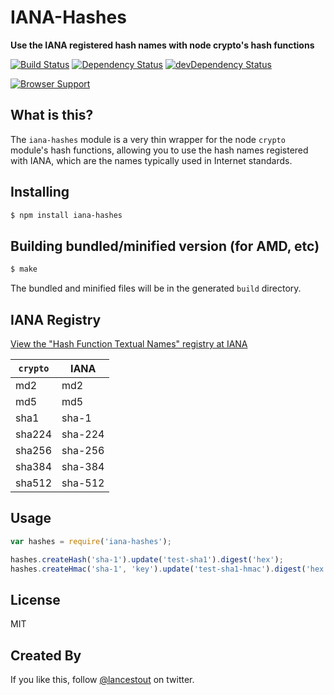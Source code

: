 # IANA-Hashes
**Use the IANA registered hash names with node crypto's hash functions**

[![Build Status](https://travis-ci.org/legastero/iana-hashes.png)](https://travis-ci.org/legastero/iana-hashes)
[![Dependency Status](https://david-dm.org/legastero/iana-hashes.png)](https://david-dm.org/legastero/iana-hashes)
[![devDependency Status](https://david-dm.org/legastero/iana-hashes/dev-status.png)](https://david-dm.org/legastero/iana-hashes#info=devDependencies)

[![Browser Support](https://ci.testling.com/legastero/iana-hashes.png)](https://ci.testling.com/legastero/iana-hashes)

## What is this?

The `iana-hashes` module is a very thin wrapper for the node `crypto` module's hash functions, allowing you to use the hash names registered with IANA, which are the names typically used in Internet standards.

## Installing

```sh
$ npm install iana-hashes
```

## Building bundled/minified version (for AMD, etc)

```sh
$ make
```

The bundled and minified files will be in the generated `build` directory.

## IANA Registry

[View the "Hash Function Textual Names" registry at IANA](http://www.iana.org/assignments/hash-function-text-names/hash-function-text-names.xhtml)

`crypto` | IANA
-------- | --------
md2      | md2
md5      | md5
sha1     | sha-1
sha224   | sha-224
sha256   | sha-256
sha384   | sha-384
sha512   | sha-512

## Usage

```javascript
var hashes = require('iana-hashes');

hashes.createHash('sha-1').update('test-sha1').digest('hex');
hashes.createHmac('sha-1', 'key').update('test-sha1-hmac').digest('hex');
```

## License

MIT

## Created By

If you like this, follow [@lancestout](http://twitter.com/lancestout) on twitter.
